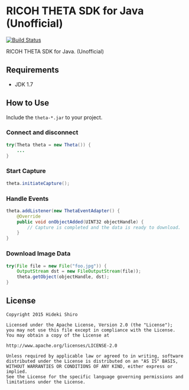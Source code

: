 # RICOH THETA SDK for Java (Unofficial)

[![Build Status](https://travis-ci.org/shrhdk/theta.svg?branch=master)](https://travis-ci.org/shrhdk/theta)

RICOH THETA SDK for Java. (Unofficial)

## Requirements

- JDK 1.7

## How to Use

Include the `theta-*.jar` to your project.

### Connect and disconnect

```java
try(Theta theta = new Theta()) {
    ...
}
```

### Start Capture

```java
theta.initiateCapture();
```

### Handle Events

```java
theta.addListener(new ThetaEventAdapter() {
    @Override
    public void onObjectAdded(UINT32 objectHandle) {
        // Capture is completed and the data is ready to download.
    }
}
```

### Download Image Data

```java
try(File file = new File("foo.jpg")) {
    OutputStream dst = new FileOutputStream(file));
    theta.getObject(objectHandle, dst);
}
```

## License

```
Copyright 2015 Hideki Shiro

Licensed under the Apache License, Version 2.0 (the "License");
you may not use this file except in compliance with the License.
You may obtain a copy of the License at

http://www.apache.org/licenses/LICENSE-2.0

Unless required by applicable law or agreed to in writing, software
distributed under the License is distributed on an "AS IS" BASIS,
WITHOUT WARRANTIES OR CONDITIONS OF ANY KIND, either express or implied.
See the License for the specific language governing permissions and
limitations under the License.
```

